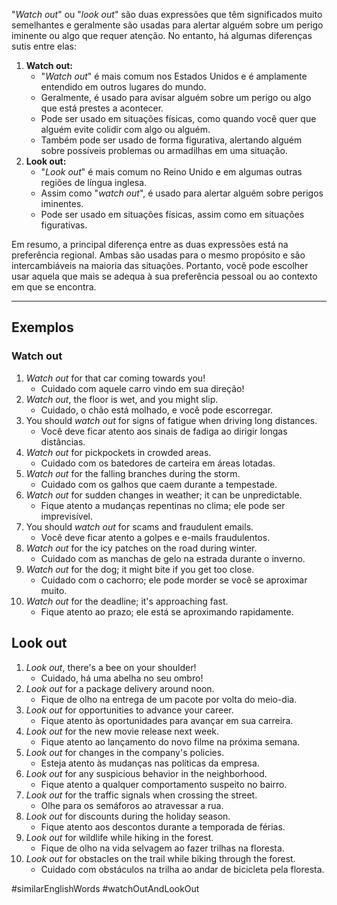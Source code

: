 "*Watch out*" ou "*look out*" são duas expressões que têm significados muito semelhantes e geralmente são usadas para alertar alguém sobre um perigo iminente ou algo que requer atenção. No entanto, há algumas diferenças sutis entre elas:

1. **Watch out:**
	- "*Watch out*" é mais comum nos Estados Unidos e é amplamente entendido em outros lugares do mundo.
	- Geralmente, é usado para avisar alguém sobre um perigo ou algo que está prestes a acontecer.
	- Pode ser usado em situações físicas, como quando você quer que alguém evite colidir com algo ou alguém.
	- Também pode ser usado de forma figurativa, alertando alguém sobre possíveis problemas ou armadilhas em uma situação.
2. **Look out:**
	- "*Look out*" é mais comum no Reino Unido e em algumas outras regiões de língua inglesa.
	- Assim como "*watch out*", é usado para alertar alguém sobre perigos iminentes.
	- Pode ser usado em situações físicas, assim como em situações figurativas.

Em resumo, a principal diferença entre as duas expressões está na preferência regional. Ambas são usadas para o mesmo propósito e são intercambiáveis na maioria das situações. Portanto, você pode escolher usar aquela que mais se adequa à sua preferência pessoal ou ao contexto em que se encontra.

---

## Exemplos

### Watch out
1. *Watch out* for that car coming towards you!
	- Cuidado com aquele carro vindo em sua direção!
2. *Watch out*, the floor is wet, and you might slip.
	- Cuidado, o chão está molhado, e você pode escorregar.
3. You should *watch out* for signs of fatigue when driving long distances.
	- Você deve ficar atento aos sinais de fadiga ao dirigir longas distâncias.
4. *Watch out* for pickpockets in crowded areas.
	- Cuidado com os batedores de carteira em áreas lotadas.
5. *Watch out* for the falling branches during the storm.
	- Cuidado com os galhos que caem durante a tempestade.
6. *Watch out* for sudden changes in weather; it can be unpredictable.
	- Fique atento a mudanças repentinas no clima; ele pode ser imprevisível.
7. You should *watch out* for scams and fraudulent emails.
	- Você deve ficar atento a golpes e e-mails fraudulentos.
8. *Watch out* for the icy patches on the road during winter.
	- Cuidado com as manchas de gelo na estrada durante o inverno.
9. *Watch out* for the dog; it might bite if you get too close.
	- Cuidado com o cachorro; ele pode morder se você se aproximar muito.
10. *Watch out* for the deadline; it's approaching fast.
	- Fique atento ao prazo; ele está se aproximando rapidamente.

## Look out
1. *Look out*, there's a bee on your shoulder!
	- Cuidado, há uma abelha no seu ombro!
2. *Look out* for a package delivery around noon.
	- Fique de olho na entrega de um pacote por volta do meio-dia.
3. *Look out* for opportunities to advance your career.
	- Fique atento às oportunidades para avançar em sua carreira.
4. *Look out* for the new movie release next week.
	- Fique atento ao lançamento do novo filme na próxima semana.
5. *Look out* for changes in the company's policies.
	- Esteja atento às mudanças nas políticas da empresa.
6. *Look out* for any suspicious behavior in the neighborhood.
	- Fique atento a qualquer comportamento suspeito no bairro.
7. *Look out* for the traffic signals when crossing the street.
	- Olhe para os semáforos ao atravessar a rua.
8. *Look out* for discounts during the holiday season.
	- Fique atento aos descontos durante a temporada de férias.
9. *Look out* for wildlife while hiking in the forest.
	- Fique de olho na vida selvagem ao fazer trilhas na floresta.
10. *Look out* for obstacles on the trail while biking through the forest.
	- Cuidado com obstáculos na trilha ao andar de bicicleta pela floresta.

#similarEnglishWords
#watchOutAndLookOut